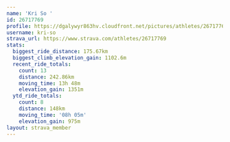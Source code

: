 ```yaml
---
name: 'Kri So '
id: 26717769
profile: https://dgalywyr863hv.cloudfront.net/pictures/athletes/26717769/7761026/14/large.jpg
username: kri-so
strava_url: https://www.strava.com/athletes/26717769
stats:
  biggest_ride_distance: 175.67km
  biggest_climb_elevation_gain: 1102.6m
  recent_ride_totals:
    count: 13
    distance: 242.86km
    moving_time: 13h 48m
    elevation_gain: 1351m
  ytd_ride_totals:
    count: 8
    distance: 148km
    moving_time: '08h 05m'
    elevation_gain: 975m
layout: strava_member
--- 
```

